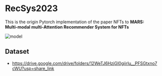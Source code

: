 # RecSys2023
This is the origin Pytorch implementation of the paper NFTs to **MARS: Multi-modal multi-Attention Recommender System for NFTs**	


![model](https://github.com/youngandbin/RecSys2023/assets/55610140/9031c57a-e29a-40c0-8c8c-7369751dd7aa)


## Dataset
- https://drive.google.com/drive/folders/12WeTJ6HzjGI0giirlu__PFSGtxno7cWU?usp=share_link
